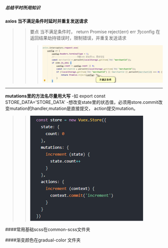 ##### 总结平时所用知识
**axios 当不满足条件时延时并重复发送请求**
  
>>要点 当不满足条件时， return Promise reject(err) err 为config 在返回结果劫持错误时，限制错误，并重复发送请求
>>> ![blockchain](./images/1.png "区块链")

***

**mutations里的方法名尽量用大写**
 -如 export const STORE_DATA='STORE_DATA'
 -想改变state里的状态值，必须用store.commit改变mutation的handler,mutation是直接提交，
    action提交mutation。
>>![blockchain](./images/3.png "区块链")  


####常用基础scss在common-scss文件夹

####渐变颜色在gradual-color 文件夹
    
        

